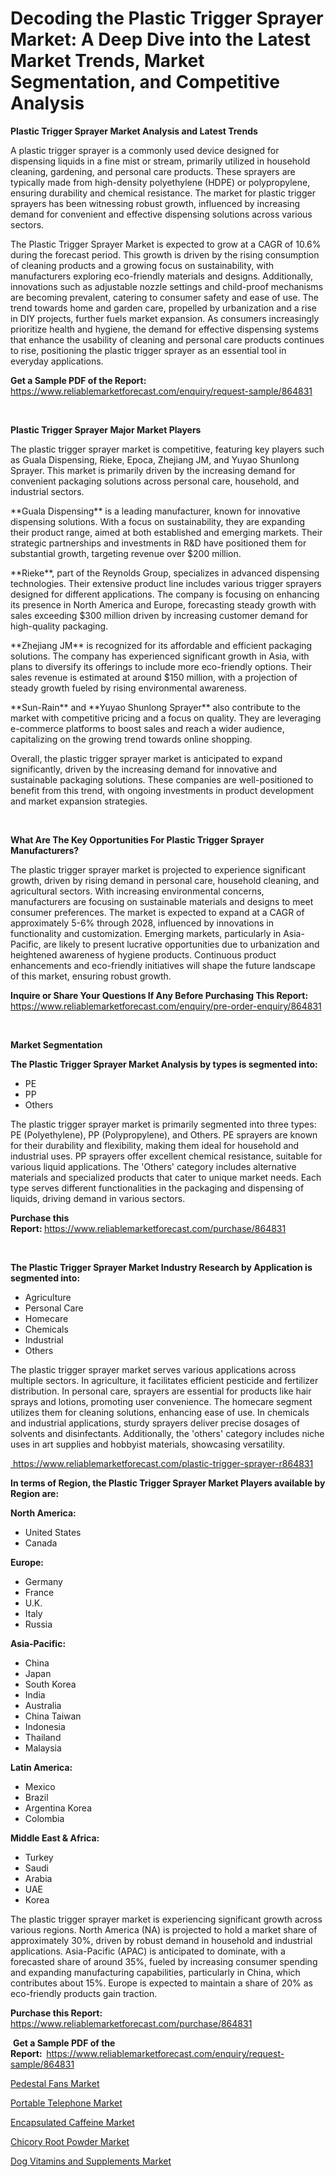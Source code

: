 <p><h1>Decoding the Plastic Trigger Sprayer Market: A Deep Dive into the Latest Market Trends, Market Segmentation, and Competitive Analysis</h1></p><p><strong>Plastic Trigger Sprayer Market Analysis and Latest Trends</strong></p>
<p><p>A plastic trigger sprayer is a commonly used device designed for dispensing liquids in a fine mist or stream, primarily utilized in household cleaning, gardening, and personal care products. These sprayers are typically made from high-density polyethylene (HDPE) or polypropylene, ensuring durability and chemical resistance. The market for plastic trigger sprayers has been witnessing robust growth, influenced by increasing demand for convenient and effective dispensing solutions across various sectors.</p><p>The Plastic Trigger Sprayer Market is expected to grow at a CAGR of 10.6% during the forecast period. This growth is driven by the rising consumption of cleaning products and a growing focus on sustainability, with manufacturers exploring eco-friendly materials and designs. Additionally, innovations such as adjustable nozzle settings and child-proof mechanisms are becoming prevalent, catering to consumer safety and ease of use. The trend towards home and garden care, propelled by urbanization and a rise in DIY projects, further fuels market expansion. As consumers increasingly prioritize health and hygiene, the demand for effective dispensing systems that enhance the usability of cleaning and personal care products continues to rise, positioning the plastic trigger sprayer as an essential tool in everyday applications.</p></p>
<p><strong>Get a Sample PDF of the Report:&nbsp;</strong> <a href="https://www.reliablemarketforecast.com/enquiry/request-sample/864831?utm_campaign=1903&utm_medium=2&utm_source=Github&utm_content=ia&utm_term=04042025&utm_id=plastic-trigger-sprayer">https://www.reliablemarketforecast.com/enquiry/request-sample/864831</a></p>
<p>&nbsp;</p>
<p><strong>Plastic Trigger Sprayer Major Market Players</strong></p>
<p><p>The plastic trigger sprayer market is competitive, featuring key players such as Guala Dispensing, Rieke, Epoca, Zhejiang JM, and Yuyao Shunlong Sprayer. This market is primarily driven by the increasing demand for convenient packaging solutions across personal care, household, and industrial sectors.</p><p>**Guala Dispensing** is a leading manufacturer, known for innovative dispensing solutions. With a focus on sustainability, they are expanding their product range, aimed at both established and emerging markets. Their strategic partnerships and investments in R&D have positioned them for substantial growth, targeting revenue over $200 million.</p><p>**Rieke**, part of the Reynolds Group, specializes in advanced dispensing technologies. Their extensive product line includes various trigger sprayers designed for different applications. The company is focusing on enhancing its presence in North America and Europe, forecasting steady growth with sales exceeding $300 million driven by increasing customer demand for high-quality packaging.</p><p>**Zhejiang JM** is recognized for its affordable and efficient packaging solutions. The company has experienced significant growth in Asia, with plans to diversify its offerings to include more eco-friendly options. Their sales revenue is estimated at around $150 million, with a projection of steady growth fueled by rising environmental awareness.</p><p>**Sun-Rain** and **Yuyao Shunlong Sprayer** also contribute to the market with competitive pricing and a focus on quality. They are leveraging e-commerce platforms to boost sales and reach a wider audience, capitalizing on the growing trend towards online shopping.</p><p>Overall, the plastic trigger sprayer market is anticipated to expand significantly, driven by the increasing demand for innovative and sustainable packaging solutions. These companies are well-positioned to benefit from this trend, with ongoing investments in product development and market expansion strategies.</p></p>
<p>&nbsp;</p>
<p><strong>What Are The Key Opportunities For Plastic Trigger Sprayer Manufacturers?</strong></p>
<p><p>The plastic trigger sprayer market is projected to experience significant growth, driven by rising demand in personal care, household cleaning, and agricultural sectors. With increasing environmental concerns, manufacturers are focusing on sustainable materials and designs to meet consumer preferences. The market is expected to expand at a CAGR of approximately 5-6% through 2028, influenced by innovations in functionality and customization. Emerging markets, particularly in Asia-Pacific, are likely to present lucrative opportunities due to urbanization and heightened awareness of hygiene products. Continuous product enhancements and eco-friendly initiatives will shape the future landscape of this market, ensuring robust growth.</p></p>
<p><strong>Inquire or Share Your Questions If Any Before Purchasing This Report:</strong> <a href="https://www.reliablemarketforecast.com/enquiry/pre-order-enquiry/864831?utm_campaign=1903&utm_medium=2&utm_source=Github&utm_content=ia&utm_term=04042025&utm_id=plastic-trigger-sprayer">https://www.reliablemarketforecast.com/enquiry/pre-order-enquiry/864831</a></p>
<p>&nbsp;</p>
<p><strong>Market Segmentation</strong></p>
<p><strong>The Plastic Trigger Sprayer Market Analysis by types is segmented into:</strong></p>
<p><ul><li>PE</li><li>PP</li><li>Others</li></ul></p>
<p><p>The plastic trigger sprayer market is primarily segmented into three types: PE (Polyethylene), PP (Polypropylene), and Others. PE sprayers are known for their durability and flexibility, making them ideal for household and industrial uses. PP sprayers offer excellent chemical resistance, suitable for various liquid applications. The 'Others' category includes alternative materials and specialized products that cater to unique market needs. Each type serves different functionalities in the packaging and dispensing of liquids, driving demand in various sectors.</p></p>
<p><strong>Purchase this Report:&nbsp;</strong><a href="https://www.reliablemarketforecast.com/purchase/864831?utm_campaign=1903&utm_medium=2&utm_source=Github&utm_content=ia&utm_term=04042025&utm_id=plastic-trigger-sprayer">https://www.reliablemarketforecast.com/purchase/864831</a></p>
<p>&nbsp;</p>
<p><strong>The Plastic Trigger Sprayer Market Industry Research by Application is segmented into:</strong></p>
<p><ul><li>Agriculture</li><li>Personal Care</li><li>Homecare</li><li>Chemicals</li><li>Industrial</li><li>Others</li></ul></p>
<p><p>The plastic trigger sprayer market serves various applications across multiple sectors. In agriculture, it facilitates efficient pesticide and fertilizer distribution. In personal care, sprayers are essential for products like hair sprays and lotions, promoting user convenience. The homecare segment utilizes them for cleaning solutions, enhancing ease of use. In chemicals and industrial applications, sturdy sprayers deliver precise dosages of solvents and disinfectants. Additionally, the 'others' category includes niche uses in art supplies and hobbyist materials, showcasing versatility.</p></p>
<p><a href="https://www.reliablemarketforecast.com/plastic-trigger-sprayer-r864831?utm_campaign=1903&utm_medium=2&utm_source=Github&utm_content=ia&utm_term=04042025&utm_id=plastic-trigger-sprayer">&nbsp;https://www.reliablemarketforecast.com/plastic-trigger-sprayer-r864831</a></p>
<p><strong>In terms of Region, the Plastic Trigger Sprayer Market Players available by Region are:</strong></p>
<p>
    <p> <strong> North America: </strong>
        <ul>
            <li>United States</li>
            <li>Canada</li>
        </ul>
        </p> 
    <p> <strong> Europe: </strong>
        <ul>
            <li>Germany</li>
            <li>France</li>
            <li>U.K.</li>
            <li>Italy</li>
            <li>Russia</li>
        </ul>
        </p> 
    <p> <strong> Asia-Pacific: </strong>
        <ul>
            <li>China</li>
            <li>Japan</li>
            <li>South Korea</li>
            <li>India</li>
            <li>Australia</li>
            <li>China Taiwan</li>
            <li>Indonesia</li>
            <li>Thailand</li>
            <li>Malaysia</li>
        </ul>
        </p> 
    <p> <strong> Latin America: </strong>
        <ul>
            <li>Mexico</li>
            <li>Brazil</li>
            <li>Argentina Korea</li>
            <li>Colombia</li>
        </ul>
        </p> 
    <p> <strong> Middle East & Africa: </strong>
        <ul>
            <li>Turkey</li>
            <li>Saudi</li>
            <li>Arabia</li>
            <li>UAE</li>
            <li>Korea</li>
        </ul>
    </p>
    </p>
<p><p>The plastic trigger sprayer market is experiencing significant growth across various regions. North America (NA) is projected to hold a market share of approximately 30%, driven by robust demand in household and industrial applications. Asia-Pacific (APAC) is anticipated to dominate, with a forecasted share of around 35%, fueled by increasing consumer spending and expanding manufacturing capabilities, particularly in China, which contributes about 15%. Europe is expected to maintain a share of 20% as eco-friendly products gain traction.</p></p>
<p><strong>Purchase this Report: </strong><a href="https://www.reliablemarketforecast.com/purchase/864831?utm_campaign=1903&utm_medium=2&utm_source=Github&utm_content=ia&utm_term=04042025&utm_id=plastic-trigger-sprayer">https://www.reliablemarketforecast.com/purchase/864831</a></p>
<p>&nbsp;<strong>Get a Sample PDF of the Report:&nbsp;&nbsp;</strong><a href="https://www.reliablemarketforecast.com/enquiry/request-sample/864831?utm_campaign=1903&utm_medium=2&utm_source=Github&utm_content=ia&utm_term=04042025&utm_id=plastic-trigger-sprayer">https://www.reliablemarketforecast.com/enquiry/request-sample/864831</a></p>
<p><strong></strong></p>
<p><p><a href="https://github.com/vasosblenksk/Market-Research-Report-List-1/blob/main/pedestal-fans-market.md?utm_campaign=1903&utm_medium=2&utm_source=Github&utm_content=ia&utm_term=04042025&utm_id=plastic-trigger-sprayer">Pedestal Fans Market</a></p><p><a href="https://github.com/viohlbrenksf/Market-Research-Report-List-1/blob/main/portable-telephone-market.md?utm_campaign=1903&utm_medium=2&utm_source=Github&utm_content=ia&utm_term=04042025&utm_id=plastic-trigger-sprayer">Portable Telephone Market</a></p><p><a href="https://github.com/irfadac/Market-Research-Report-List-5/blob/main/encapsulated-caffeine-market.md?utm_campaign=1903&utm_medium=2&utm_source=Github&utm_content=ia&utm_term=04042025&utm_id=plastic-trigger-sprayer">Encapsulated Caffeine Market</a></p><p><a href="https://github.com/ifsahvadenah/Market-Research-Report-List-1/blob/main/chicory-root-powder-market.md?utm_campaign=1903&utm_medium=2&utm_source=Github&utm_content=ia&utm_term=04042025&utm_id=plastic-trigger-sprayer">Chicory Root Powder Market</a></p><p><a href="https://github.com/merzafairy04/Market-Research-Report-List-1/blob/main/dog-vitamins-and-supplements-market.md?utm_campaign=1903&utm_medium=2&utm_source=Github&utm_content=ia&utm_term=04042025&utm_id=plastic-trigger-sprayer">Dog Vitamins and Supplements Market</a></p></p>
